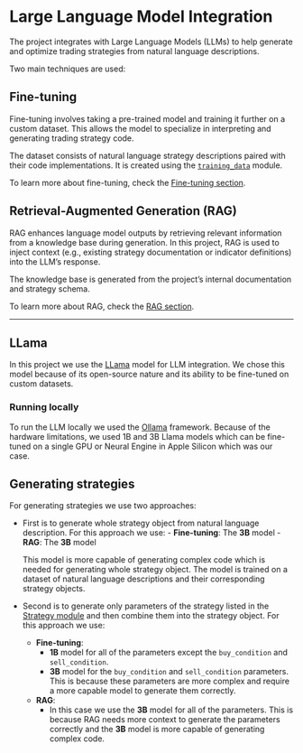 # Large Language Model Integration

The project integrates with Large Language Models (LLMs) to help generate and optimize trading strategies from natural language descriptions.

Two main techniques are used:

## Fine-tuning

Fine-tuning involves taking a pre-trained model and training it further on a custom dataset. This allows the model to specialize in interpreting and generating trading strategy code.

The dataset consists of natural language strategy descriptions paired with their code implementations. It is created using the [`training_data`](training_data.md) module.

To learn more about fine-tuning, check the [Fine-tuning section](fine_tuning.md).

## Retrieval-Augmented Generation (RAG)

RAG enhances language model outputs by retrieving relevant information from a knowledge base during generation. In this project, RAG is used to inject context (e.g., existing strategy documentation or indicator definitions) into the LLM’s response.

The knowledge base is generated from the project’s internal documentation and strategy schema.

To learn more about RAG, check the [RAG section](rag.md).

---

## LLama

In this project we use the [LLama](https://www.llama.com) model for LLM integration. We chose this model because of its open-source nature and its ability to be fine-tuned on custom datasets.

### Running locally

To run the LLM locally we used the [Ollama](https://ollama.com) framework. Because of the hardware limitations, we used 1B and 3B Llama models which can be fine-tuned on a single GPU or Neural Engine in Apple Silicon which was our case. 

## Generating strategies

For generating strategies we use two approaches:

- First is to generate whole strategy object from natural language description. For this approach we use:
      - **Fine-tuning**: The **3B** model
      - **RAG**: The **3B** model

    This model is more capable of generating complex code which is needed for generating whole strategy object. The model is trained on a dataset of natural language descriptions and their corresponding strategy objects. 

- Second is to generate only parameters of the strategy listed in the [Strategy module](../dev/modules/strategy.md) and then combine them into the strategy object. For this approach we use:
    - **Fine-tuning**:
        - **1B** model for all of the parameters except the `buy_condition` and `sell_condition`.
        - **3B** model for the `buy_condition` and `sell_condition` parameters. This is because these parameters are more complex and require a more capable model to generate them correctly.
    - **RAG**:
        - In this case we use the **3B** model for all of the parameters. This is because RAG needs more context to generate the parameters correctly and the **3B** model is more capable of generating complex code.